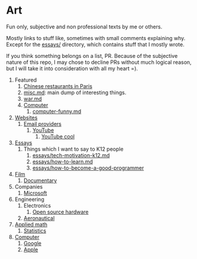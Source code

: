 # Art

Fun only, subjective and non professional texts by me or others.

Mostly links to stuff like, sometimes with small comments explaining why. Except for the [essays/](essays/) directory, which contains stuff that I mostly wrote.

If you think something belongs on a list, PR. Because of the subjective nature of this repo, I may chose to decline PRs without much logical reason, but I will take it into consideration with all my heart =). 

1.  Featured
    1.  [Chinese restaurants in Paris](https://github.com/cirosantilli/chinese-restaurants-paris)
    1.  [misc.md](misc.md): main dump of interesting things.
    1.  [war.md](computer.md)
    1.  [Computer](computer/)
        1. [computer-funny.md](computer-funny.md)
1.  [Websites](websites.md)
    1.  [Email providers](email-providers.md)
        1.  [YouTube](youtube.md)
            1.  [YouTube cool](youtube-cool.md)
1.  [Essays](essays/)
    1.  Things which I want to say to K12 people
        1. [essays/tech-motivation-k12.md](essays/tech-motivation-k12.md)
        1. [essays/how-to-learn.md](essays/how-to-learn.md)
        1. [essays/how-to-become-a-good-programmer](essays/how-to-become-a-good-programmer)
1.  [Film](film.md)
    1.  [Documentary](documentary.md)
1.  Companies
    1. [Microsoft](microsoft.md)
1.  Engineering
    1.  Electronics
        1. [Open source hardware](open-source-hardware.md)
    1.  [Aeronautical](aeronautical.md)
1.  [Applied math](applied-math.md)
    1. [Statistics](statistics.md)
1.  [Computer](computer.md)
    1.  [Google](google.md)
    1.  [Apple](apple.md)
